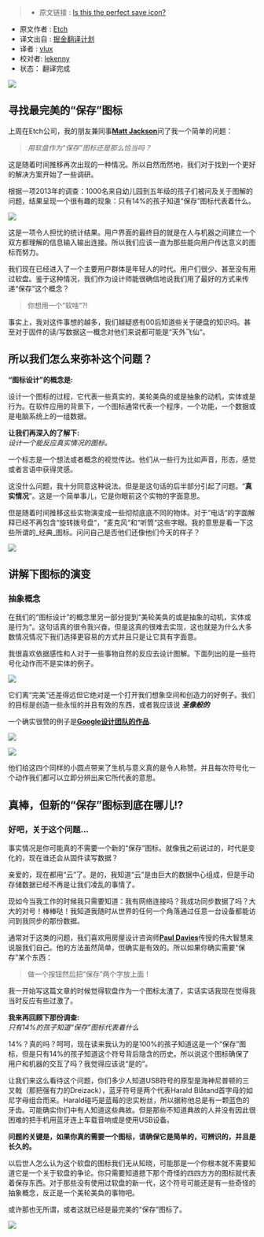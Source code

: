 >* 原文链接 : [Is this the perfect save icon?](https://medium.com/@etchuk/is-this-the-perfect-save-icon-9651129bda85#.4jwcx3q5m)
* 原文作者 : [Etch](https://medium.com/@etchuk)
* 译文出自 : [掘金翻译计划](https://github.com/xitu/gold-miner)
* 译者 : [vlux](https://github.com/vlux)
* 校对者: [lekenny](https://github.com/lekenny)
* 状态： 翻译完成

![](https://cdn-images-1.medium.com/max/1200/1*koe64usSwmwA485C8rPMzQ.jpeg)

## 寻找最完美的“保存”图标
上周在Etch公司，我的朋友兼同事[**Matt Jackson**](https://twitter.com/Jacky_Vee_)问了我一个简单的问题：

> _用软盘作为“保存”图标还是那么恰当吗？_

这是随着时间推移再次出现的一种情况。所以自然而然地，我们对于找到一个更好的解决方案开始了一些调研。

根据一项2013年的调查：1000名来自幼儿园到五年级的孩子们被问及关于图解的问题，结果呈现一个很有趣的现象：只有14%的孩子知道“保存”图标代表着什么。

![](https://cdn-images-1.medium.com/max/800/1*AGarz-ZbYsJgC3B4YqV1Jg.png)

这是一项令人担忧的统计结果。用户界面的最终目的就是在人与机器之间建立一个双方都理解的信息输入输出连接。所以我们应该一直为那些能向用户传达意义的图标而努力。

我们现在已经进入了一个主要用户群体是年轻人的时代。用户们很少、甚至没有用过软盘。鉴于这种情况，我们作为设计师能很确信地说我们用了最好的方式来传递“保存”这个概念？

> 你想用一个“软啥“?!

事实上，我对这件事想的越多，我们越疑惑有00后知道些关于硬盘的知识吗。甚至对于固件的读/写数据这一概念对他们来说都可能是“天外飞仙“。

## 所以我们怎么来弥补这个问题？

**“图标设计”的概念是:**

设计一个图标的过程，它代表一些真实的，美轮美奂的或是抽象的动机，实体或是行为。在软件应用的背景下，一个图标通常代表一个程序，一个功能，一个数据或是电脑系统上的一组数据。


**让我们再深入的了解下:**  
_设计一个能反应真实情况的图标。_

一个标志是一个想法或者概念的视觉传达。他们从一些行为比如声音，形态，感觉或者言语中获得灵感。

这没什么问题，我十分同意这种说法。但是是这句话的后半部分引起了问题。“**真实情况**”。这是一个简单事儿，它是你眼前这个实物的字面意思。

但是随着时间推移这些实物演变成一些彻彻底底不同的物体。对于“电话“的字面解释已经不再包含“旋转拨号盘“，“麦克风“和“听筒“这些字眼。我的意思是看一下这些所谓的_经典_图标。问问自己是否他们还像他们今天的样子？ 

![](https://cdn-images-1.medium.com/max/800/0*NTJOxf6bqJ0LP1UH.png)

## 讲解下图标的演变 
### 抽象概念

在我们的“图标设计”的概念里另一部分提到“美轮美奂的或是抽象的动机，实体或是行为“。这句话真的很令我兴奋。但是这真的很难去实现，这也就是为什么大多数情况情况下我们选择更容易的方式并且只是让它具有字面意。

我很喜欢依据感性和人对于一些事物自然的反应去设计图解。下面列出的是一些符号化动作而不是实体的例子。

![](https://cdn-images-1.medium.com/max/800/0*_wRiCmXC-2gDW7NV.png)

它们离“完美”还差得远但它绝对是一个打开我们想象空间和创造力的好例子。我们的目标是创造一些永恒的并且有效的东西，或者我应该说 **_圣像般的_**

一个确实很赞的例子是[**Google设计团队的作品**](https://www.youtube.com/watch?v=IYyRpZglZP4).

![](https://cdn-images-1.medium.com/max/800/0*nzyx1xNHj8iNH6sN.gif)

![](https://cdn-images-1.medium.com/max/800/0*oUX704mMfs3LGB0N.jpg)

他们给这四个同样的小圆点带来了生机与意义真的是令人称赞。并且每次符号化一个动作我们都可以立即分辨出来它所代表的意思。

## 真棒，但新的“保存”图标到底在哪儿!? 
### 好吧，关于这个问题…

事实情况是你可能真的不需要一个新的“保存”图标。就像我之前说过的，时代是变化的，现在谁还会从固件读写数据？

亲爱的，现在都用“云”了。是的，我知道“云”是由巨大的数据中心组成，但是手动存储数据已经不再是让我们凌乱的事情了。

现如今当我工作的时候我只需要知道：我有网络连接吗？我成功同步数据了吗？大大的对号！棒棒哒！我知道我随时从世界的任何一个角落通过任意一台设备都能访问到我同步的那份数据。

通常对于这类的问题，我们喜欢用房屋设计咨询师[**Paul Davies**](https://twitter.com/thedesignpsych)传授的伟大智慧来说服我们自己。他的方法虽然简单，但确实是有效的。所以如果你确实需要“保存”某个东西：

> 做一个按钮然后把“保存”两个字放上面！

我一开始写这篇文章的时候觉得软盘作为一个图标太渣了，实话实话我现在觉得我当时反应有些过激了。

**我来再回顾下那份调查:**  
_只有14%的孩子知道“保存”图标代表着什么_

14%？真的吗？呵呵，现在读来我认为的是100%的孩子知道这是一个“保存”图标，但是只有14%的孩子知道这个符号背后隐含的历史。所以说这个图标确保了用户和机器的交互了吗？我觉得应该说“是的”。

让我们来这么看待这个问题，你们多少人知道USB符号的原型是海神尼普顿的三叉戟（那把强有力的Dreizack），蓝牙符号是两个代表Harald Blåtand首字母的如尼字母组合而来。Harald碰巧是蓝莓的忠实粉丝，所以据称他总是有一颗蓝色的牙齿。可能确实你们中有人知道这些典故。但是那些不知道典故的人并没有因此很困难的把手机用蓝牙连上车载音响或是使用USB设备。

**问题的关键是，如果你真的需要一个图标，请确保它是简单的，可辨识的，并且是长久的。**

以后世人怎么认为这个软盘的图标我们无从知晓，可能那是一个你根本就不需要知道它是一个关于软盘的争论。你只需要知道摁下那个奇怪的四四方方的图标就代表着保存东西。对于那些没有使用过软盘的新一代，这个符号可能还是有一些奇怪的抽象概念，反正是一个美轮美奂的事物吧。

或许那也无所谓，或者这就已经是最完美的“保存”图标了。

![](https://cdn-images-1.medium.com/max/800/0*MqZQiPMgmDTNGEnD.png)
